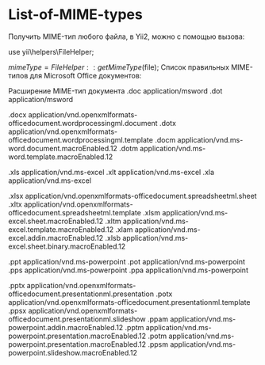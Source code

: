 # List-of-MIME-types

Получить MIME-тип любого файла, в Yii2, можно с помощью вызова:

use yii\helpers\FileHelper;

$mimeType = FileHelper::getMimeType($file);
Cписок правильных MIME-типов для Microsoft Office документов:


Расширение    MIME-тип документа
  .doc application/msword
  .dot application/msword

  .docx application/vnd.openxmlformats-officedocument.wordprocessingml.document
  .dotx application/vnd.openxmlformats-officedocument.wordprocessingml.template
  .docm application/vnd.ms-word.document.macroEnabled.12
  .dotm application/vnd.ms-word.template.macroEnabled.12

.xls application/vnd.ms-excel
.xlt application/vnd.ms-excel
.xla application/vnd.ms-excel

.xlsx application/vnd.openxmlformats-officedocument.spreadsheetml.sheet
.xltx application/vnd.openxmlformats-officedocument.spreadsheetml.template
.xlsm application/vnd.ms-excel.sheet.macroEnabled.12
.xltm application/vnd.ms-excel.template.macroEnabled.12
.xlam application/vnd.ms-excel.addin.macroEnabled.12
.xlsb application/vnd.ms-excel.sheet.binary.macroEnabled.12

.ppt application/vnd.ms-powerpoint
.pot application/vnd.ms-powerpoint
.pps application/vnd.ms-powerpoint
.ppa application/vnd.ms-powerpoint

.pptx application/vnd.openxmlformats-officedocument.presentationml.presentation
.potx application/vnd.openxmlformats-officedocument.presentationml.template
.ppsx application/vnd.openxmlformats-officedocument.presentationml.slideshow
.ppam application/vnd.ms-powerpoint.addin.macroEnabled.12
.pptm application/vnd.ms-powerpoint.presentation.macroEnabled.12
.potm application/vnd.ms-powerpoint.presentation.macroEnabled.12
.ppsm application/vnd.ms-powerpoint.slideshow.macroEnabled.12
